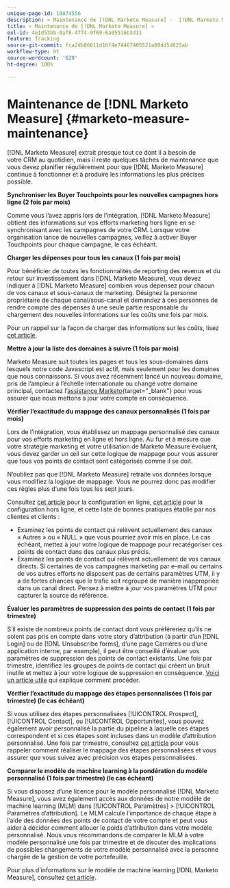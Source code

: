 ```yaml
---
unique-page-id: 18874556
description: « Maintenance de [!DNL Marketo Measure] -  [!DNL Marketo Measure] »
title: « Maintenance de [!DNL Marketo Measure] »
exl-id: 4e1d53bb-0af8-4774-9f69-6a95516b3d11
feature: Tracking
source-git-commit: fca2db86611d16f4e74467405521a89dd5d825ab
workflow-type: ht
source-wordcount: '629'
ht-degree: 100%

---
```


# Maintenance de [!DNL Marketo Measure] {#marketo-measure-maintenance}

[!DNL Marketo Measure] extrait presque tout ce dont il a besoin de votre CRM au quotidien, mais il reste quelques tâches de maintenance que vous devez planifier régulièrement pour que [!DNL Marketo Measure] continue à fonctionner et à produire les informations les plus précises possible.

**Synchroniser les Buyer Touchpoints pour les nouvelles campagnes hors ligne (2 fois par mois)**

Comme vous l’avez appris lors de l’intégration, [!DNL Marketo Measure] obtient des informations sur vos efforts marketing hors ligne en se synchronisant avec les campagnes de votre CRM. Lorsque votre organisation lance de nouvelles campagnes, veillez à activer Buyer Touchpoints pour chaque campagne, le cas échéant.

**Charger les dépenses pour tous les canaux (1 fois par mois)**

Pour bénéficier de toutes les fonctionnalités de reporting des revenus et du retour sur investissement dans [!DNL Marketo Measure], vous devez indiquer à [!DNL Marketo Measure] combien vous dépensez pour chacun de vos canaux et sous-canaux de marketing. Désignez la personne propriétaire de chaque canal/sous-canal et demandez à ces personnes de rendre compte des dépenses à une seule partie responsable du chargement des nouvelles informations sur les coûts une fois par mois.

Pour un rappel sur la façon de charger des informations sur les coûts, lisez [cet article](/help/marketing-spend/spend-management/marketing-channel-costs.md).

**Mettre à jour la liste des domaines à suivre (1 fois par mois)**

Marketo Measure suit toutes les pages et tous les sous-domaines dans lesquels notre code Javascript est actif, mais seulement pour les domaines que nous connaissons. Si vous avez récemment lancé un nouveau domaine, pris de l’ampleur à l’échelle internationale ou changé votre domaine principal, contactez l’[assistance Marketo](https://nation.marketo.com/t5/support/ct-p/Support){target="_blank"} pour vous assurer que nous mettons à jour votre compte en conséquence.

**Vérifier l’exactitude du mappage des canaux personnalisés (1 fois par mois)**

Lors de l’intégration, vous établissez un mappage personnalisé des canaux pour vos efforts marketing en ligne et hors ligne. Au fur et à mesure que votre stratégie marketing et votre utilisation de Marketo Measure évoluent, vous devez garder un œil sur cette logique de mappage pour vous assurer que tous vos points de contact sont catégorisés comme il se doit.

N’oubliez pas que [!DNL Marketo Measure] retraite vos données lorsque vous modifiez la logique de mappage. Vous ne pourrez donc pas modifier ces règles plus d’une fois tous les sept jours.

Consultez [cet article](/help/channel-tracking-and-setup/online-channels/online-custom-channel-setup.md) pour la configuration en ligne, [cet article](/help/channel-tracking-and-setup/offline-channels/offline-custom-channel-setup.md) pour la configuration hors ligne, et cette liste de bonnes pratiques établie par nos clientes et clients :

* Examinez les points de contact qui relèvent actuellement des canaux « Autres » ou « NULL » que vous pourriez avoir mis en place. Le cas échéant, mettez à jour votre logique de mappage pour recatégoriser ces points de contact dans des canaux plus précis.
* Examinez les points de contact qui relèvent actuellement de vos canaux directs. Si certaines de vos campagnes marketing par e-mail ou certains de vos autres efforts ne disposent pas de certains paramètres UTM, il y a de fortes chances que le trafic soit regroupé de manière inappropriée dans un canal direct. Pensez à mettre à jour vos paramètres UTM pour capturer la source de référence.

**Évaluer les paramètres de suppression des points de contact (1 fois par trimestre)**

S’il existe de nombreux points de contact dont vous préféreriez qu’ils ne soient pas pris en compte dans votre story d’attribution (à partir d’un [!DNL Login] ou de [!DNL Unsubscribe forms], d’une page Carrières ou d’une application interne, par exemple), il peut être conseillé d’évaluer vos paramètres de suppression des points de contact existants. Une fois par trimestre, identifiez les groupes de points de contact qui créent un bruit inutile et mettez à jour votre logique de suppression en conséquence. [Voici un article utile](/help/advanced-marketo-measure-features/touchpoint-settings/touchpoint-removal-and-touchpoint-suppression.md) qui explique comment procéder.

**Vérifier l’exactitude du mappage des étapes personnalisées (1 fois par trimestre) (le cas échéant)**

Si vous utilisez des étapes personnalisées [!UICONTROL Prospect], [!UICONTROL Contact], ou [!UICONTROL Opportunités], vous pouvez également avoir personnalisé la partie du pipeline à laquelle ces étapes correspondent et si ces étapes sont incluses dans un modèle d’attribution personnalisé. Une fois par trimestre, consultez [cet article](/help/advanced-marketo-measure-features/custom-attribution-models/custom-attribution-model-and-setup.md) pour vous rappeler comment réaliser le mappage des étapes personnalisées et vous assurer que vous suivez avec précision vos étapes personnalisées.

**Comparer le modèle de machine learning à la pondération du modèle personnalisé (1 fois par trimestre) (le cas échéant)**

Si vous disposez d’une licence pour le modèle personnalisé [!DNL Marketo Measure], vous avez également accès aux données de notre modèle de machine learning (MLM) dans [!UICONTROL Paramètres] > [!UICONTROL Paramètres d’attribution]. Le MLM calcule l’importance de chaque étape à l’aide des données des points de contact de votre compte et peut vous aider à décider comment allouer le poids d’attribution dans votre modèle personnalisé. Nous vous recommandons de comparer le MLM à votre modèle personnalisé une fois par trimestre et de discuter des implications de possibles changements de votre modèle personnalisé avec la personne chargée de la gestion de votre portefeuille.

Pour plus d’informations sur le modèle de machine learning [!DNL Marketo Measure], consultez [cet article](/help/advanced-marketo-measure-features/custom-attribution-models/machine-learning-model-faq.md).
